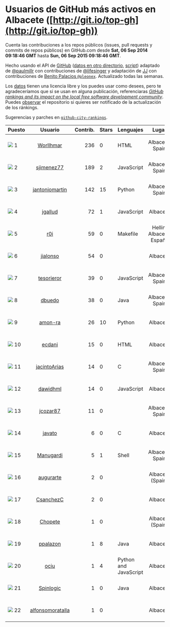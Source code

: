 
# Usuarios de GitHub más activos en Albacete ([http://git.io/top-gh](http://git.io/top-gh))



  Cuenta las contribuciones a los repos públicos (issues, pull requests y commits de repos públicos) en GitHub.com desde  **Sat, 06 Sep 2014 09:18:46 GMT** hasta **Sun, 06 Sep 2015 09:18:46 GMT**.

  Hecho usando el API de [GitHub](http://github.com) ([datos en otro directorio](https://github.com/JJ/top-github-users-data/tree/master/data), [script](https://github.com/JJ/top-github-users)) adaptado de [@paulmillr](https://github.com/paulmillr) con contribuciones de [@lifesinger](https://github.com/lifesinger) y adaptación de [JJ](http://jj.github.io) con contribuciones de [Benito Palacios `@pleonex`](http://github.com/pleonex). Actualizado todas las semanas.

  Los [datos](https://github.com/JJ/top-github-users-data/tree/master/data) tienen una licencia libre y los puedes usar como desees, pero te agradeceríamos que si se usan en alguna publicación, referenciaras [*GitHub rankings and its impact on the local free software development community*](https://thewinnower.com/papers/github-rankings-and-its-impact-on-the-local-free-software-development-community). Puedes [observar](https://github.com/JJ/top-github-users-data/subscription) el repositorio si quieres ser notificado de la actualización de los ránkings.

  Sugerencias y parches en [`github-city-rankings`](http://github.com/JJ/github-city-rankings).


| Puesto   |  Usuario  |Contrib.| Stars | Lenguajes   |      Lugar      |  Avatar  |
|----------|:---------:|-------:|-------|-------------|:---------------:|----------|
|![](https://raw.githubusercontent.com/JJ/github-city-rankings/master/img/.gif) 1 | [Worllhmar](https://github.com/Worllhmar) | 236 | 0 | HTML | Albacete, Spain | <img src='https://avatars3.githubusercontent.com/u/5214869?v=3&s=64' width="64" title='Manuel'> |
|![](https://raw.githubusercontent.com/JJ/github-city-rankings/master/img/.gif) 2 | [sjimenez77](https://github.com/sjimenez77) | 189 | 2 | JavaScript | Albacete, Spain | <img src='https://avatars3.githubusercontent.com/u/2870004?v=3&s=64' width="64" title='Santos Jiménez Linares'> |
|![](https://raw.githubusercontent.com/JJ/github-city-rankings/master/img/.gif) 3 | [jantoniomartin](https://github.com/jantoniomartin) | 142 | 15 | Python | Albacete, Spain | <img src='https://avatars1.githubusercontent.com/u/439759?v=3&s=64' width="64" title='Jose Antonio Martin Prieto'> |
|![](https://raw.githubusercontent.com/JJ/github-city-rankings/master/img/.gif) 4 | [jgallud](https://github.com/jgallud) | 72 | 1 | JavaScript | Albacete | <img src='https://avatars0.githubusercontent.com/u/5364288?v=3&s=64' width="64" title='Jose A. Gallud'> |
|![](https://raw.githubusercontent.com/JJ/github-city-rankings/master/img/.gif) 5 | [r0i](https://github.com/r0i) | 59 | 0 | Makefile | Hellin, Albacete, España | <img src='https://avatars2.githubusercontent.com/u/5457573?v=3&s=64' width="64" title='DarkSideTeam'> |
|![](https://raw.githubusercontent.com/JJ/github-city-rankings/master/img/.gif) 6 | [jialonso](https://github.com/jialonso) | 54 | 0 |  | Albacete | <img src='https://avatars3.githubusercontent.com/u/9167780?v=3&s=64' width="64" title='Juan Ignacio Alonso-Barba'> |
|![](https://raw.githubusercontent.com/JJ/github-city-rankings/master/img/.gif) 7 | [tesorieror](https://github.com/tesorieror) | 39 | 0 | JavaScript | Albacete, Spain | <img src='https://avatars3.githubusercontent.com/u/5547744?v=3&s=64' width="64" title='Ricardo Tesoriero'> |
|![](https://raw.githubusercontent.com/JJ/github-city-rankings/master/img/.gif) 8 | [dbuedo](https://github.com/dbuedo) | 38 | 0 | Java | Albacete, Spain | <img src='https://avatars1.githubusercontent.com/u/5249948?v=3&s=64' width="64" title='David Buedo'> |
|![](https://raw.githubusercontent.com/JJ/github-city-rankings/master/img/.gif) 9 | [amon-ra](https://github.com/amon-ra) | 26 | 10 | Python | Albacete | <img src='https://avatars2.githubusercontent.com/u/1049676?v=3&s=64' width="64" title='Juan Ramón'> |
|![](https://raw.githubusercontent.com/JJ/github-city-rankings/master/img/.gif) 10 | [ecdani](https://github.com/ecdani) | 15 | 0 | HTML | Albacete | <img src='https://avatars2.githubusercontent.com/u/4211293?v=3&s=64' width="64" title='Dani'> |
|![](https://raw.githubusercontent.com/JJ/github-city-rankings/master/img/.gif) 11 | [jacintoArias](https://github.com/jacintoArias) | 14 | 0 | C | Albacete, Spain | <img src='https://avatars1.githubusercontent.com/u/7511199?v=3&s=64' width="64" title='Jacinto Arias'> |
|![](https://raw.githubusercontent.com/JJ/github-city-rankings/master/img/.gif) 12 | [dawidhml](https://github.com/dawidhml) | 14 | 0 | JavaScript | Albacete | <img src='https://avatars2.githubusercontent.com/u/2924981?v=3&s=64' width="64" title='David Muñoz'> |
|![](https://raw.githubusercontent.com/JJ/github-city-rankings/master/img/.gif) 13 | [jcozar87](https://github.com/jcozar87) | 11 | 0 |  | Albacete, Spain | <img src='https://avatars1.githubusercontent.com/u/9693217?v=3&s=64' width="64" title='Javier Cózar del Olmo'> |
|![](https://raw.githubusercontent.com/JJ/github-city-rankings/master/img/.gif) 14 | [javato](https://github.com/javato) | 6 | 0 | C | Albacete | <img src='https://avatars2.githubusercontent.com/u/8853295?v=3&s=64' width="64" title='Javier Roldán'> |
|![](https://raw.githubusercontent.com/JJ/github-city-rankings/master/img/.gif) 15 | [Manugardi](https://github.com/Manugardi) | 5 | 1 | Shell | Albacete, Spain | <img src='https://avatars1.githubusercontent.com/u/10785921?v=3&s=64' width="64" title='Manu'> |
|![](https://raw.githubusercontent.com/JJ/github-city-rankings/master/img/.gif) 16 | [augurarte](https://github.com/augurarte) | 2 | 0 |  | Albacete (Spain) | <img src='https://avatars1.githubusercontent.com/u/1676126?v=3&s=64' width="64" title='Miguel Lopez'> |
|![](https://raw.githubusercontent.com/JJ/github-city-rankings/master/img/.gif) 17 | [CsanchezC](https://github.com/CsanchezC) | 2 | 0 |  | Albacete | <img src='https://avatars0.githubusercontent.com/u/8025600?v=3&s=64' width="64" title='Carlos Sánchez Cifuentes'> |
|![](https://raw.githubusercontent.com/JJ/github-city-rankings/master/img/.gif) 18 | [Chopete](https://github.com/Chopete) | 1 | 0 |  | Albacete (Spain) | <img src='https://avatars3.githubusercontent.com/u/10121520?v=3&s=64' width="64" title='Sergio Gomez Navarro'> |
|![](https://raw.githubusercontent.com/JJ/github-city-rankings/master/img/.gif) 19 | [ppalazon](https://github.com/ppalazon) | 1 | 8 | Java | Albacete | <img src='https://avatars3.githubusercontent.com/u/451795?v=3&s=64' width="64" title='Pablo Palazon'> |
|![](https://raw.githubusercontent.com/JJ/github-city-rankings/master/img/.gif) 20 | [ociu](https://github.com/ociu) | 1 | 4 | Python and JavaScript | Albacete | <img src='https://avatars3.githubusercontent.com/u/4182785?v=3&s=64' width="64" title='Oscar Ciudad'> |
|![](https://raw.githubusercontent.com/JJ/github-city-rankings/master/img/.gif) 21 | [Spinlogic](https://github.com/Spinlogic) | 1 | 0 | Java | Albacete | <img src='https://avatars1.githubusercontent.com/u/5713270?v=3&s=64' width="64" title='Spinlogic'> |
|![](https://raw.githubusercontent.com/JJ/github-city-rankings/master/img/.gif) 22 | [alfonsomoratalla](https://github.com/alfonsomoratalla) | 1 | 0 |  | Albacete | <img src='https://avatars1.githubusercontent.com/u/11650750?v=3&s=64' width="64" title='Alfonso Moratalla'> |
